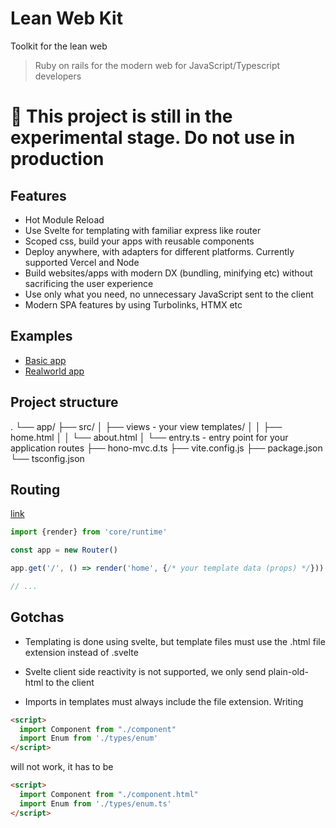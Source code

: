 # Lean Web Kit

Toolkit for the lean web

> Ruby on rails for the modern web for JavaScript/Typescript developers

# 🚧 This project is still in the experimental stage. Do not use in production

## Features

- Hot Module Reload
- Use Svelte for templating with familiar express like router
- Scoped css, build your apps with reusable components
- Deploy anywhere, with adapters for different platforms. Currently supported Vercel and Node
- Build websites/apps with modern DX (bundling, minifying etc) without sacrificing the user experience
- Use only what you need, no unnecessary JavaScript sent to the client
- Modern SPA features by using Turbolinks, HTMX etc

## Examples

- [Basic app](/playground/basic)
- [Realworld app](/playground/realworldapp)

## Project structure

.
└── app/
    ├── src/
    │   ├── views - your view templates/
    │   │   ├── home.html
    │   │   └── about.html
    │   └── entry.ts - entry point for your application routes
    ├── hono-mvc.d.ts
    ├── vite.config.js
    ├── package.json
    └── tsconfig.json

## Routing

[link](https://hono.dev/api/routing)

```ts
import {render} from 'core/runtime'

const app = new Router()

app.get('/', () => render('home', {/* your template data (props) */}))

// ...
```

## Gotchas

- Templating is done using svelte, but template files must use the .html file extension instead of .svelte

- Svelte client side reactivity is not supported, we only send plain-old-html to the client

- Imports in templates must always include the file extension. Writing

```html
<script>
  import Component from "./component"
  import Enum from './types/enum'
</script>
```

will not work, it has to be

```html
<script>
  import Component from "./component.html"
  import Enum from './types/enum.ts'
</script>
```